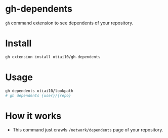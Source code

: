 # gh-dependents

`gh` command extension to see dependents of your repository.

# Install

```sh
gh extension install otiai10/gh-dependents
```

# Usage

```sh
gh dependents otiai10/lookpath
# gh dependents {user}/{repo}
```

# How it works

- This command just crawls `/network/dependents` page of your repository.

